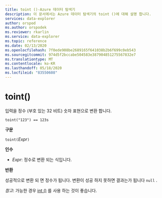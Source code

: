 ```yaml
---
title: toint ()-Azure 데이터 탐색기
description: 이 문서에서는 Azure 데이터 탐색기의 toint ()에 대해 설명 합니다.
services: data-explorer
author: orspod
ms.author: orspodek
ms.reviewer: rkarlin
ms.service: data-explorer
ms.topic: reference
ms.date: 02/13/2020
ms.openlocfilehash: 7f0ede908be2689165f641038b2b6f699c0eb543
ms.sourcegitcommit: 974d5f2bccabe504583e387904851275567832e7
ms.translationtype: MT
ms.contentlocale: ko-KR
ms.lasthandoff: 05/18/2020
ms.locfileid: "83550608"
---
```

# <a name="toint"></a>toint()

입력을 정수 (부호 있는 32 비트) 숫자 표현으로 변환 합니다.

```kusto
toint("123") == 123s
```

**구문**

`toint(`*Expr*`)`

**인수**

* *Expr*: 정수로 변환 되는 식입니다. 

**반환**

성공적으로 변환 되 면 정수가 됩니다.
변환이 성공 하지 못하면 결과는가 됩니다 `null` .
 
*참고*: 가능한 경우 [int ()](./scalar-data-types/int.md) 를 사용 하는 것이 좋습니다.